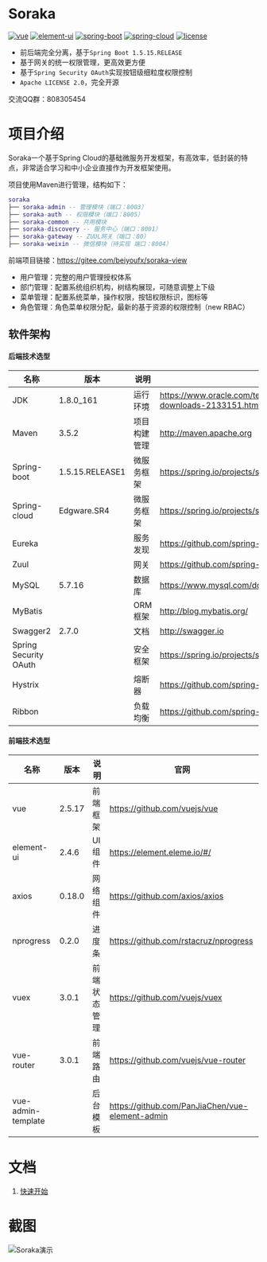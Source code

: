 # Soraka

[![vue](https://img.shields.io/badge/vue-2.5.17-brightgreen.svg)](https://github.com/vuejs/vue) [![element-ui](https://img.shields.io/badge/element--ui-2.4.6-brightgreen.svg)](https://github.com/ElemeFE/element) [![spring-boot](https://img.shields.io/badge/spring--boot-1.5.15.RELEASE-blue.svg)](https://spring.io/projects/spring-boot) [![spring-cloud](https://img.shields.io/badge/spring--cloud-Edgware.SR4-blue.svg)](https://spring.io/projects/spring-cloud) [![license](https://img.shields.io/badge/license-Apache%202.0-green.svg)](https://gitee.com/beiyoufx/soraka)

- 前后端完全分离，基于`Spring Boot 1.5.15.RELEASE`
- 基于网关的统一权限管理，更高效更方便
- 基于`Spring Security OAuth`实现按钮级细粒度权限控制
- `Apache LICENSE 2.0`，完全开源

交流QQ群：808305454

# 项目介绍

Soraka一个基于Spring Cloud的基础微服务开发框架，有高效率，低封装的特点，非常适合学习和中小企业直接作为开发框架使用。

项目使用Maven进行管理，结构如下：

``` lua
soraka
├── soraka-admin -- 管理模块（端口：8003）
├── soraka-auth -- 权限模块（端口：8005）
├── soraka-common -- 共用模块
├── soraka-discovery -- 服务中心（端口：8001）
├── soraka-gateway -- ZUUL网关（端口：80）
├── soraka-weixin -- 微信模块（待实现 端口：8004）
```

前端项目链接：https://gitee.com/beiyoufx/soraka-view

- 用户管理：完整的用户管理授权体系
- 部门管理：配置系统组织机构，树结构展现，可随意调整上下级
- 菜单管理：配置系统菜单，操作权限，按钮权限标识，图标等
- 角色管理：角色菜单权限分配，最新的基于资源的权限控制（new RBAC）

## 软件架构

#### 后端技术选型

| 名称                  | 版本            | 说明         | 官网                                                         |
| --------------------- | --------------- | ------------ | ------------------------------------------------------------ |
| JDK                   | 1.8.0_161       | 运行环境     | https://www.oracle.com/technetwork/java/javase/downloads/jdk8-downloads-2133151.html |
| Maven                 | 3.5.2           | 项目构建管理 | http://maven.apache.org                                      |
| Spring-boot           | 1.5.15.RELEASE1 | 微服务框架   | https://spring.io/projects/spring-boot                       |
| Spring-cloud          | Edgware.SR4     | 微服务框架   | https://spring.io/projects/spring-cloud                      |
| Eureka                |                 | 服务发现     | https://github.com/spring-cloud/spring-cloud-netflix         |
| Zuul                  |                 | 网关         | https://github.com/spring-cloud/spring-cloud-netflix         |
| MySQL                 | 5.7.16          | 数据库       | https://www.mysql.com/downloads/                             |
| MyBatis               |                 | ORM框架      | http://blog.mybatis.org/                                     |
| Swagger2              | 2.7.0           | 文档         | http://swagger.io                                            |
| Spring Security OAuth |                 | 安全框架     | https://spring.io/projects/spring-security-oauth             |
| Hystrix               |                 | 熔断器       | https://github.com/spring-cloud/spring-cloud-netflix         |
| Ribbon                |                 | 负载均衡     | https://github.com/spring-cloud/spring-cloud-netflix         |

#### 前端技术选型

| 名称               | 版本   | 说明         | 官网                                            |
| ------------------ | ------ | ------------ | ----------------------------------------------- |
| vue                | 2.5.17 | 前端框架     | https://github.com/vuejs/vue                    |
| element-ui         | 2.4.6  | UI组件       | https://element.eleme.io/#/                     |
| axios              | 0.18.0 | 网络组件     | https://github.com/axios/axios                  |
| nprogress          | 0.2.0  | 进度条       | https://github.com/rstacruz/nprogress           |
| vuex               | 3.0.1  | 前端状态管理 | https://github.com/vuejs/vuex                   |
| vue-router         | 3.0.1  | 前端路由     | https://github.com/vuejs/vue-router             |
| vue-admin-template |        | 后台模板     | https://github.com/PanJiaChen/vue-element-admin |

# 文档

1. [快速开始](soraka-wiki/快速开始.md)

# 截图

![Soraka演示](https://gitee.com/beiyoufx/soraka-view/raw/master/demo.gif)